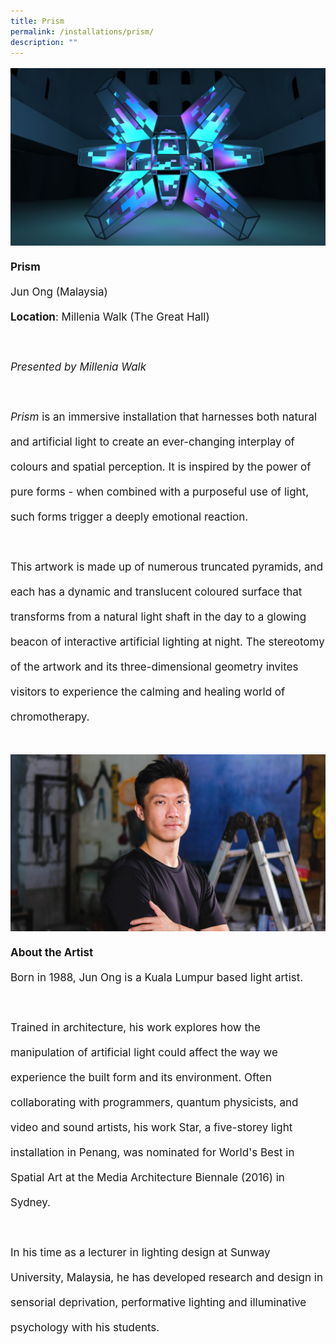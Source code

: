 ```yaml
---
title: Prism
permalink: /installations/prism/
description: ""
---
```

<p style="font-size:17px; line-height:40px"> 
<img src="/images/Installations/prism%20jun%20ong.jpg">
	<b>Prism</b>
<br>
Jun Ong (Malaysia)&nbsp;
<br>
	<b>Location</b>: Millenia Walk (The Great Hall)
<br><br>
<i>Presented by Millenia Walk</i><br><br>
<i>Prism</i> is an immersive installation that harnesses both natural and artificial light to create an ever-changing interplay of colours and spatial perception. It is inspired by the power of pure forms - when combined with a purposeful use of light, such forms trigger a deeply emotional reaction.&nbsp;
<br><br>
This artwork is made up of numerous truncated pyramids, and each has a dynamic and translucent coloured surface that transforms from a natural light shaft in the day to a glowing beacon of interactive artificial lighting at night. The stereotomy of the artwork and its three-dimensional geometry invites visitors to experience the calming and healing world of chromotherapy.
<br><br>
<img src="/images/Installations/jun_ong%20landscape%20-%20jun%20ong.jpg">
	<b>About the Artist</b>
<br>
Born in 1988, Jun Ong is a Kuala Lumpur based light artist.&nbsp;&nbsp;
<br><br>
Trained in architecture, his work explores how the manipulation of artificial light could affect the way we experience the built form and its environment. Often collaborating with programmers, quantum physicists, and video and sound artists, his work Star, a five-storey light installation in Penang, was nominated for World's Best in Spatial Art at the Media Architecture Biennale (2016) in Sydney.&nbsp;
<br><br>
In his time as a lecturer in lighting design at Sunway University, Malaysia, he has developed research and design in sensorial deprivation, performative lighting and illuminative psychology with his students.
</p>
<br>
